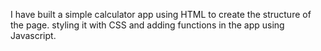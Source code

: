 I have built a simple calculator app using HTML to create the structure of the page.
styling it with CSS and
adding functions in the app using Javascript.
